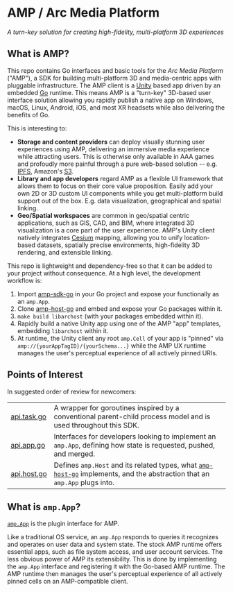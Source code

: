 # AMP / Arc Media Platform

_A turn-key solution for creating high-fidelity, multi-platform 3D experiences_

## What is AMP?

This repo contains Go interfaces and basic tools for the _Arc Media Platform_ ("AMP"), a SDK for building multi-platform 3D and media-centric apps with pluggable infrastructure. The AMP client is a [Unity](https://unity.com) based app driven by an embedded [Go](https://golang.org) runtime.  This means AMP is a "turn-key" 3D-based user interface solution allowing you rapidly publish a native app on Windows, macOS, Linux, Android, iOS, and most XR headsets while also delivering the benefits of Go.

This is interesting to:
  - **Storage and content providers** can deploy visually stunning user experiences using AMP, delivering an immersive media experience while attracting users.  This is otherwise only available in AAA games and profoudly more painful through a pure web-based solution -- e.g. [IPFS](https://www.ipfs.com/), Amazon's [S3](https://aws.amazon.com/s3/).  
  - **Library and app developers** regard AMP as a flexible UI framework that allows them to focus on their core value proposition. Easily add your own 2D or 3D custom UI components while you get multi-platform build support out of the box.  E.g. data visualization, geographical and spatial linking.
  - **Geo/Spatial workspaces** are common in geo/spatial centric applications, such as GIS, CAD, and BIM, where integrated 3D visualization is a core part of the user experience.  AMP's Unity client natively integrates [Cesium](https://cesium.com/) mapping, allowing you to unify location-based datasets, spatially precise environments, high-fidelity 3D rendering, and extensible linking.
  
This repo is lightweight and dependency-free so that it can be added to your project without consequence.  At a high level, the development workflow is:

  1. Import [amp-sdk-go](https://github.com/amp-3d/amp-sdk-go) in your Go project and expose your functionally as an `amp.App`.
  2. Clone [amp-host-go](https://github.com/amp-3d/amp-host-go) and embed and expose your Go packages within it.
  3. `make build libarchost` (with your packages embedded within it).
  4. Rapidly build a native Unity app using one of the AMP "app" templates, embedding `libarchost` within it.
  5. At runtime, the Unity client any root `amp.Cell` of your app is "pinned" via `amp://{yourAppTagID}/{yourSchema...}` while the AMP UX runtime manages the user's perceptual experience of all actively pinned URIs.
  
## Points of Interest

In suggested order of review for newcomers:

|                          |                                                                   |
|------------------------- | ------------------------------------------------------------------|
| [api.task.go](https://github.com/amp-3d/amp-sdk-go/blob/main/stdlib/task/api.task.go)        | A wrapper for goroutines inspired by a conventional parent-child process model and is used throughout this SDK.              |
| [api.app.go](https://github.com/amp-3d/amp-sdk-go/blob/main/amp/api.app.go)    | Interfaces for developers looking to implement an `amp.App`, defining how state is requested, pushed, and merged.                |
| [api.host.go](https://github.com/amp-3d/amp-sdk-go/blob/main/amp/api.host.go) | Defines `amp.Host` and its related types, what [`amp-host-go`](https://github.com/amp-3d/amp-host-go) implements, and the abstraction that an `amp.App` plugs into.             |

## What is `amp.App`?

[`amp.App`](https://github.com/amp-3d/amp-sdk-go/blob/main/amp/api.app.go) is the plugin interface for AMP.  

Like a traditional OS service, an `amp.App` responds to queries it recognizes and operates on user data and system state.   The stock AMP runtime offers essential apps, such as file system access, and user account services.  The less obvious power of AMP its extensibility. This is done by implementing the `amp.App` interface and registering it with the Go-based AMP runtime.  The AMP runtime then manages the user's perceptual experience of all actively pinned cells on an AMP-compatible client.